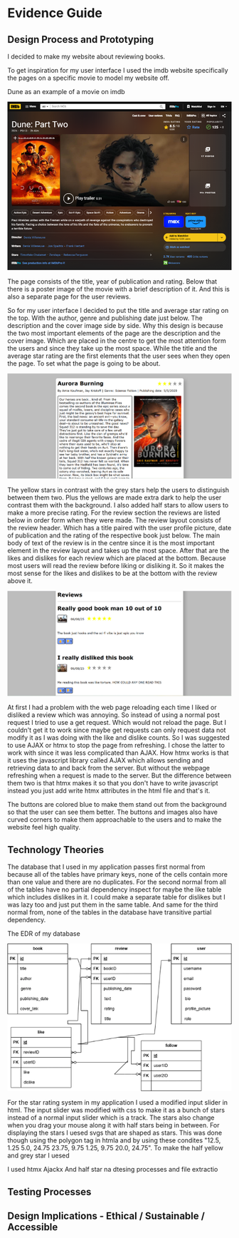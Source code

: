 # Evidence Guide

## Design Process and Prototyping
I decided to make my website about reviewing books.

To get inspiration for my user interface I used the imdb website specifically the pages on a specific movie to model my website off.

Dune as an example of a movie on imdb

![Html Dune as example of a movie on imdb](https://github.com/Random-Devil-with-internet/Year-12-3-Assignment/blob/main/Dune.png)

The page consists of the title, year of publication and rating. Below that there is a poster image of the movie with a brief description of it. And this is also a separate page for the user reviews.

So for my user interface I decided to put the title and average star rating on the top. With the author, genre and publishing date just below. The description and the cover image side by side. Why this design is because the two most important elements of the page are the description and the cover image. Which are placed in the centre to get the most attention form the users and since they take up the most space. While the title and the average star rating are the first elements that the user sees when they open the page. To set what the page is going to be about.

![Html The book page](https://github.com/Random-Devil-with-internet/Year-12-3-Assignment/blob/main/Book%20page.png)

The yellow stars in contrast with the grey stars help the users to distinguish between them two. Plus the yellows are made extra dark to help the user contrast them with the background. I also added half stars to allow users to make a more precise rating. For the review section the reviews are listed below in order form when they were made. The review layout consists of the review header. Which has a title paired with the user profile picture, date of publication and the rating of the respective book just below. The main body of text of the review is in the centre since it is the most important element in the review layout and takes up the most space. After that are the likes and dislikes for each review which are placed at the bottom. Because most users will read the review before liking or disliking it. So it makes the most sense for the likes and dislikes to be at the bottom with the review above it. 

![Html The review page](https://github.com/Random-Devil-with-internet/Year-12-3-Assignment/blob/main/Review%20page.png)

At first I had a problem with the web page reloading each time I liked or disliked a review which was annoying. So instead of using a normal post request I tried to use a get request. Which would not reload the page. But I couldn't get it to work since maybe get requests can only request data not modify it as I was doing with the like and dislike counts. So I was suggested to use AJAX or htmx to stop the page from refreshing. I chose the latter to work with since it was less complicated than AJAX. How htmx works is that it uses the javascript library called AJAX which allows sending and retrieving data to and back from the server. But without the webpage refreshing when a request is made to the server. But the difference between them two is that htmx makes it so that you don't have to write javascript instead you just add write htmx attributes in the html file and that's it.

The buttons are colored blue to make them stand out from the background so that the user can see them better. The buttons and images also have curved corners to make them approachable to the users and to make the website feel high quality.

## Technology Theories

The database that I used in my application passes first normal from because all of the tables have primary keys, none of the cells contain more than one value and there are no duplicates. For the second normal from all of the tables have no partial dependency inspect for maybe the like table which includes dislikes in it. I could make a separate table for dislikes but I was lazy too and just put them in the same table. And same for the third normal from, none of the tables in the database have transitive partial dependency.
 
The EDR of my database

![Html The EDR of my database](https://github.com/Random-Devil-with-internet/Year-12-3-Assignment/blob/main/EDR.png)

For the star rating system in my application I used a modified input slider in html. The input slider was modified with css to make it as a bunch of stars instead of a normal input slider which is a track. The stars also change when you drag your mouse along it with half stars being in between. For displaying the stars I uesed svgs that are shaped as stars. This was done though using the polygon tag in htmla and by using these condites "12.5, 1.25 5.0, 24.75 23.75, 9.75 1.25, 9.75 20.0, 24.75". To make the half yellow and grey star I uesed 

I used htmx    Ajackx And half star na dtesing processes and file extractio

## Testing Processes

## Design Implications - Ethical / Sustainable / Accessible

